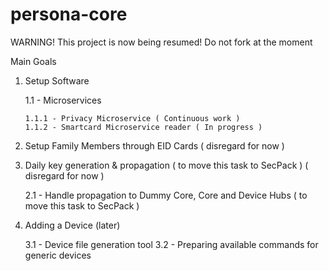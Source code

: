 # persona-core

WARNING! This project is now being resumed! Do not fork at the moment

Main Goals

   1. Setup Software

       1.1 - Microservices

          1.1.1 - Privacy Microservice ( Continuous work )
          1.1.2 - Smartcard Microservice reader ( In progress )            

   2. Setup Family Members through EID Cards ( disregard for now )
   3. Daily key generation & propagation ( to move this task to SecPack ) ( disregard for now )

       2.1 - Handle propagation to Dummy Core, Core and Device Hubs ( to move this task to SecPack )
   4. Adding a Device (later)

       3.1 - Device file generation tool
       3.2 - Preparing available commands for generic devices
